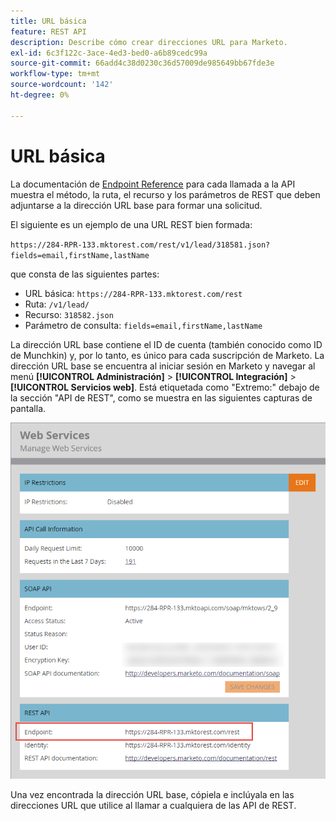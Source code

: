 ```yaml
---
title: URL básica
feature: REST API
description: Describe cómo crear direcciones URL para Marketo.
exl-id: 6c3f122c-3ace-4ed3-bed0-a6b89cedc99a
source-git-commit: 66add4c38d0230c36d57009de985649bb67fde3e
workflow-type: tm+mt
source-wordcount: '142'
ht-degree: 0%

---
```


# URL básica

La documentación de [Endpoint Reference](endpoint-reference.md) para cada llamada a la API muestra el método, la ruta, el recurso y los parámetros de REST que deben adjuntarse a la dirección URL base para formar una solicitud.

El siguiente es un ejemplo de una URL REST bien formada:

`https://284-RPR-133.mktorest.com/rest/v1/lead/318581.json?fields=email,firstName,lastName`

que consta de las siguientes partes:

- URL básica: `https://284-RPR-133.mktorest.com/rest`
- Ruta: `/v1/lead/`
- Recurso: `318582.json`
- Parámetro de consulta: `fields=email,firstName,lastName`

La dirección URL base contiene el ID de cuenta (también conocido como ID de Munchkin) y, por lo tanto, es único para cada suscripción de Marketo. La dirección URL base se encuentra al iniciar sesión en Marketo y navegar al menú **[!UICONTROL Administración]** > **[!UICONTROL Integración]** > **[!UICONTROL Servicios web]**. Está etiquetada como &quot;Extremo:&quot; debajo de la sección &quot;API de REST&quot;, como se muestra en las siguientes capturas de pantalla.

![Extremo de dirección URL base de servicios web](assets/rest-api-base-url-web-services.png)

Una vez encontrada la dirección URL base, cópiela e inclúyala en las direcciones URL que utilice al llamar a cualquiera de las API de REST.
